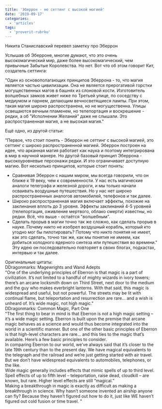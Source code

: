 ```yaml
---
title: 'Эберрон - не сеттинг с высокой магией'
date: '2019-09-17'
categories:
  - 'articles'
tags:
  - 'proverit-rubrku'
---
```


Никита Станиславский перевел заметку про Эберрон

Услышав об Эберроне, многие думают, что это очень высокомагический мир, даже более высокомагический, чем привычные Забытые Королевства. Но нет. Вот что об этом говорит Кит, создатель сеттинга:

"Один из основополагающих принципов Эберрона - то, что магия является частью цивилизации. Она не является прерогативой горстки могущественных магов в башнях из слоновой кости. Изготовитель волшебных замков живет ниже по Третьей улице, по соседству с медиумом и парнем, делающим вечносветящиеся лампы. При этом, такая магия широко распространена, но не могущественна. Улицы освещаются вечным пламенем, но телепортация и воскрешение - редки, а об "Исполнении Желаний" даже не слышали. Это распространенная магия, а не высокая магия."

Ещё одно, из другой статьи:

"Первое, что стоит понять - Эберрон не сеттинг с высокой магией, это сеттинг с широко распространенной магией. Эберрон построен на идее, что арканная магия работает как наука и поэтому интегрирована в мир в научной манере. Но другой базовый принцип Эберрона - высокоуровневые персонажи редки. И это ограничивает доступную магию. Вот несколько принципов, которые стоит понять:

- Сравнивая Эберрон с нашим миром, мы всегда говорили, что он ближе к 19 веку, чем к современности. У нас есть магические аналоги телеграфа и железной дороги, и мы только начали осваивать воздушные путешествия. Но у нас нет широко распространенных аналогов автомобилей, телефонов и так далее.
- Широко распространенная магия включает эффекты, похожие на заклинания вплоть до 3 уровня. Эффекты заклинаний 4-5 уровней (телепортация, оживление мертвого, облако смерти) известны, но редки. Всё, что выше - остаётся "волшебным".
- Сделать прорыв в магии точно так же сложно, как сделать прорыв в науке. Почему никто не изобрел воздушный корабль, который кто угодно мог бы пилотировать? Потому что никто понятия не имеет, как это сделать, точно так же, как мы понятия не имеем, как добиться холодного ядерного синтеза или путешествия во времени."  
   Эту идею он последовательно повторяет в своих блогах, подкастах, интервью и так далее.

Оригинальные цитаты:  
DDragonmarks: Magewrights and Wand Adepts  
"One of the underlying principles of Eberron is that magic is a part of civilization. It’s not limited to a handful of mighty wizards in ivory towers; there’s an arcane locksmith down on Third Street, next door to the medium and the guy who makes everbright lanterns. With that said, this magic is widespread and useful, but not powerful. The streets may be lit with continual flame, but teleportation and resurrection are rare… and a wish is unheard of. It’s wide magic, not high magic."  
DDragonmarks: Common Magic, Part One  
"The first thing to bear in mind is that Eberron is not a high magic setting – it’s a wide magic setting. Eberron is built upon the premise that arcane magic behaves as a science and would thus become integrated into the world in a scientific manner. But one of the other basic principles of Eberron is that high-level characters are rare… and this ties to the magic that’s available. Here’s a few basic principles to consider.  
In comparing Eberron to our world, we’ve always said that it’s closer to the late 19th century than to the present day. We have magical equivalents to the telegraph and the railroad and we’re just getting started with air travel. But we don’t have widespread equivalents to automobiles, telephones, or the like.  
Wide magic generally includes effects that mimic spells of up to third level. Spell effects of up to fifth level – teleportation, raise dead, cloudkill – are known, but rare. Higher level effects are still “magical.”  
Making a breakthrough in magic is exactly as difficult as making a breakthrough in science. Why hasn’t someone invented an airship anyone can fly? Because they haven’t figured out how to do it, just like WE haven’t figured out cold fusion or time travel. "
